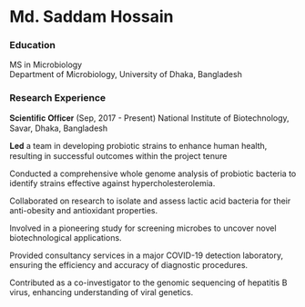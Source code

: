 # Md. Saddam Hossain
### Education
MS in Microbiology                                                             
Department of Microbiology,
University of Dhaka, Bangladesh
### Research Experience
𝐒𝐜𝐢𝐞𝐧𝐭𝐢𝐟𝐢𝐜 𝐎𝐟𝐟𝐢𝐜𝐞𝐫 (Sep, 2017 - Present)
National Institute of Biotechnology, Savar, Dhaka, Bangladesh

  𝐋𝐞𝐝 a team in developing probiotic strains to enhance human health, resulting in successful outcomes within the project tenure
  
  Conducted a comprehensive whole genome analysis of probiotic bacteria to identify strains effective against hypercholesterolemia.
  
  Collaborated on research to isolate and assess lactic acid bacteria for their anti-obesity and antioxidant properties.
  
  Involved in a pioneering study for screening microbes to uncover novel biotechnological applications.
  
  Provided consultancy services in a major COVID-19 detection laboratory, ensuring the efficiency and accuracy of diagnostic procedures.
  
  Contributed as a co-investigator to the genomic sequencing of hepatitis B virus, enhancing understanding of viral genetics.

